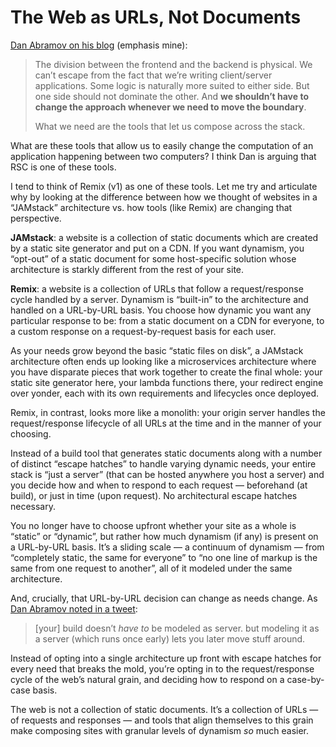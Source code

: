 # The Web as URLs, Not Documents

[Dan Abramov on his blog](https://overreacted.io/impossible-components/) (emphasis mine):

> The division between the frontend and the backend is physical. We can’t escape from the fact that we’re writing client/server applications. Some logic is naturally more suited to either side. But one side should not dominate the other. And **we shouldn’t have to change the approach whenever we need to move the boundary**.
> 
> What we need are the tools that let us compose across the stack.

What are these tools that allow us to easily change the computation of an application happening between two computers? I think Dan is arguing that RSC is one of these tools.

I tend to think of Remix (v1) as one of these tools. Let me try and articulate why by looking at the difference between how we thought of websites in a “JAMstack” architecture vs. how tools (like Remix) are changing that perspective.

**JAMstack**: a website is a collection of static documents which are created by a static site generator and put on a CDN. If you want dynamism, you “opt-out” of a static document for some host-specific solution whose architecture is starkly different from the rest of your site.

**Remix**: a website is a collection of URLs that follow a request/response cycle handled by a server. Dynamism is “built-in” to the architecture and handled on a URL-by-URL basis. You choose how dynamic you want any particular response to be: from a static document on a CDN for everyone, to a custom response on a request-by-request basis for each user.

As your needs grow beyond the basic “static files on disk”, a JAMstack architecture often ends up looking like a microservices architecture where you have disparate pieces that work together to create the final whole: your static site generator here, your lambda functions there, your redirect engine over yonder, each with its own requirements and lifecycles once deployed.

Remix, in contrast, looks more like a monolith: your origin server handles the request/response lifecycle of all URLs at the time and in the manner of your choosing.

Instead of a build tool that generates static documents along with a number of distinct “escape hatches” to handle varying dynamic needs, your entire stack is “just a server” (that can be hosted anywhere you host a server) and you decide how and when to respond to each request — beforehand (at build), or just in time (upon request). No architectural escape hatches necessary. 

You no longer have to choose upfront whether your site as a whole is “static” or “dynamic”, but rather how much dynamism (if any) is present on a URL-by-URL basis. It’s a sliding scale — a continuum of dynamism — from “completely static, the same for everyone” to “no one line of markup is the same from one request to another”, all of it modeled under the same architecture.

And, crucially, that URL-by-URL decision can change as needs change. As [Dan Abramov noted in a tweet](https://x.com/dan_abramov2/status/1748004562378592503?s=20):

> [your] build doesn’t *have to* be modeled as server. but modeling it as a server (which runs once early) lets you later move stuff around.

Instead of opting into a single architecture up front with escape hatches for every need that breaks the mold, you’re opting in to the request/response cycle of the web’s natural grain, and deciding how to respond on a case-by-case basis.

The web is not a collection of static documents. It’s a collection of URLs — of requests and responses — and tools that align themselves to this grain make composing sites with granular levels of dynamism _so_ much easier.
